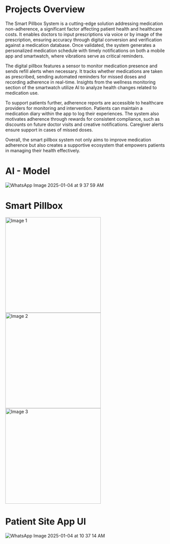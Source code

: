 
# Projects Overview

The Smart Pillbox System is a cutting-edge solution addressing medication non-adherence, a significant factor affecting patient health and healthcare costs. It enables doctors to input prescriptions via voice or by image of the prescription, ensuring accuracy through digital conversion and verification against a medication database. Once validated, the system generates a personalized medication schedule with timely notifications on both a mobile app and smartwatch, where vibrations serve as critical reminders.

The digital pillbox features a sensor to monitor medication presence and sends refill alerts when necessary. It tracks whether medications are taken as prescribed, sending automated reminders for missed doses and recording adherence in real-time. Insights from the wellness monitoring section of the smartwatch utilize AI to analyze health changes related to medication use.

To support patients further, adherence reports are accessible to healthcare providers for monitoring and intervention. Patients can maintain a medication diary within the app to log their experiences. The system also motivates adherence through rewards for consistent compliance, such as discounts on future doctor visits and creative notifications. Caregiver alerts ensure support in cases of missed doses.

Overall, the smart pillbox system not only aims to improve medication adherence but also creates a supportive ecosystem that empowers patients in managing their health effectively.


# AI - Model

![WhatsApp Image 2025-01-04 at 9 37 59 AM](https://github.com/user-attachments/assets/d2c157fc-df63-4694-8aa6-6fe52046cabe) 





# Smart Pillbox 

<img src="https://github.com/user-attachments/assets/ec5ecc66-c882-47e7-a6c3-cd9cfb33f40e" alt="Image 1" width="300">

<img src="https://github.com/user-attachments/assets/6960c861-4d40-4707-b21c-d3e60af3e97f" alt="Image 2" width="300">

<img src="https://github.com/user-attachments/assets/33c30f41-e7be-4b97-b52c-04b07bce6b08" alt="Image 3" width="300">







# Patient Site App UI

![WhatsApp Image 2025-01-04 at 10 37 14 AM](https://github.com/user-attachments/assets/f38a52b3-f291-48a7-8d25-413e166d317f)





